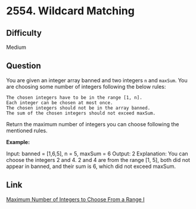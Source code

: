 # 2554. Wildcard Matching

## Difficulty

Medium

## Question

You are given an integer array banned and two integers `n` and `maxSum`. You are choosing some number of integers following the below rules:

    The chosen integers have to be in the range [1, n].
    Each integer can be chosen at most once.
    The chosen integers should not be in the array banned.
    The sum of the chosen integers should not exceed maxSum.

Return the maximum number of integers you can choose following the mentioned rules.

**Example:**

Input: banned = [1,6,5], n = 5, maxSum = 6
Output: 2
Explanation: You can choose the integers 2 and 4.
2 and 4 are from the range [1, 5], both did not appear in banned, and their sum is 6, which did not exceed maxSum.

## Link

[Maximum Number of Integers to Choose From a Range I](https://leetcode.com/problems/maximum-number-of-integers-to-choose-from-a-range-i/)
